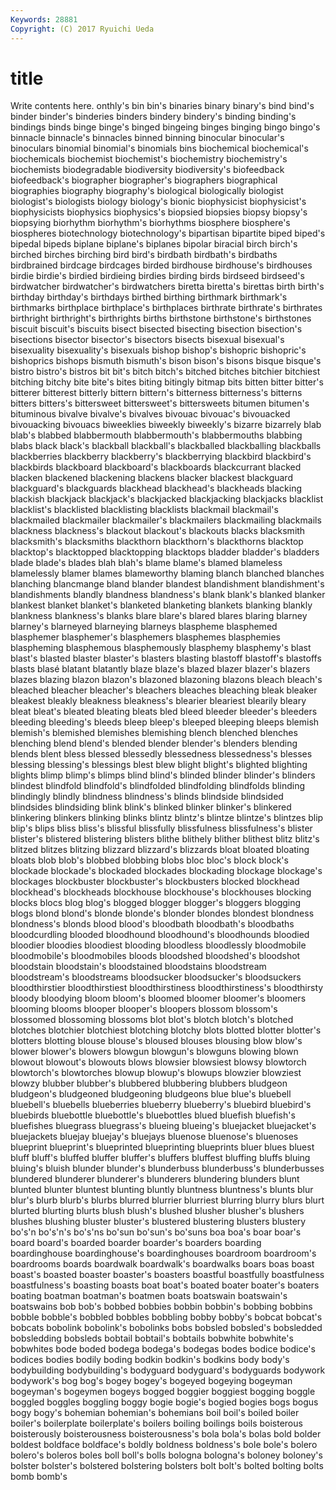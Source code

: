 ```yaml
---
Keywords: 28881 
Copyright: (C) 2017 Ryuichi Ueda
---
```


# title

Write contents here.
onthly's bin bin's binaries binary binary's bind bind's binder
binder's binderies binders bindery bindery's binding binding's bindings binds binge
binge's binged bingeing binges binging bingo bingo's binnacle binnacle's binnacles
binned binning binocular binocular's binoculars binomial binomial's binomials bins biochemical
biochemical's biochemicals biochemist biochemist's biochemistry biochemistry's biochemists biodegradable biodiversity biodiversity's
biofeedback biofeedback's biographer biographer's biographers biographical biographies biography biography's biological
biologically biologist biologist's biologists biology biology's bionic biophysicist biophysicist's biophysicists
biophysics biophysics's biopsied biopsies biopsy biopsy's biopsying biorhythm biorhythm's biorhythms
biosphere biosphere's biospheres biotechnology biotechnology's bipartisan bipartite biped biped's bipedal
bipeds biplane biplane's biplanes bipolar biracial birch birch's birched birches
birching bird bird's birdbath birdbath's birdbaths birdbrained birdcage birdcages birded
birdhouse birdhouse's birdhouses birdie birdie's birdied birdieing birdies birding birds
birdseed birdseed's birdwatcher birdwatcher's birdwatchers biretta biretta's birettas birth birth's
birthday birthday's birthdays birthed birthing birthmark birthmark's birthmarks birthplace birthplace's
birthplaces birthrate birthrate's birthrates birthright birthright's birthrights births birthstone birthstone's
birthstones biscuit biscuit's biscuits bisect bisected bisecting bisection bisection's bisections
bisector bisector's bisectors bisects bisexual bisexual's bisexuality bisexuality's bisexuals bishop
bishop's bishopric bishopric's bishoprics bishops bismuth bismuth's bison bison's bisons
bisque bisque's bistro bistro's bistros bit bit's bitch bitch's bitched
bitches bitchier bitchiest bitching bitchy bite bite's bites biting bitingly
bitmap bits bitten bitter bitter's bitterer bitterest bitterly bittern bittern's
bitterness bitterness's bitterns bitters bitters's bittersweet bittersweet's bittersweets bitumen bitumen's
bituminous bivalve bivalve's bivalves bivouac bivouac's bivouacked bivouacking bivouacs biweeklies
biweekly biweekly's bizarre bizarrely blab blab's blabbed blabbermouth blabbermouth's blabbermouths
blabbing blabs black black's blackball blackball's blackballed blackballing blackballs blackberries
blackberry blackberry's blackberrying blackbird blackbird's blackbirds blackboard blackboard's blackboards blackcurrant
blacked blacken blackened blackening blackens blacker blackest blackguard blackguard's blackguards
blackhead blackhead's blackheads blacking blackish blackjack blackjack's blackjacked blackjacking blackjacks
blacklist blacklist's blacklisted blacklisting blacklists blackmail blackmail's blackmailed blackmailer blackmailer's
blackmailers blackmailing blackmails blackness blackness's blackout blackout's blackouts blacks blacksmith
blacksmith's blacksmiths blackthorn blackthorn's blackthorns blacktop blacktop's blacktopped blacktopping blacktops
bladder bladder's bladders blade blade's blades blah blah's blame blame's
blamed blameless blamelessly blamer blames blameworthy blaming blanch blanched blanches
blanching blancmange bland blander blandest blandishment blandishment's blandishments blandly blandness
blandness's blank blank's blanked blanker blankest blanket blanket's blanketed blanketing
blankets blanking blankly blankness blankness's blanks blare blare's blared blares
blaring blarney blarney's blarneyed blarneying blarneys blaspheme blasphemed blasphemer blasphemer's
blasphemers blasphemes blasphemies blaspheming blasphemous blasphemously blasphemy blasphemy's blast blast's
blasted blaster blaster's blasters blasting blastoff blastoff's blastoffs blasts blasé
blatant blatantly blaze blaze's blazed blazer blazer's blazers blazes blazing
blazon blazon's blazoned blazoning blazons bleach bleach's bleached bleacher bleacher's
bleachers bleaches bleaching bleak bleaker bleakest bleakly bleakness bleakness's blearier
bleariest blearily bleary bleat bleat's bleated bleating bleats bled bleed
bleeder bleeder's bleeders bleeding bleeding's bleeds bleep bleep's bleeped bleeping
bleeps blemish blemish's blemished blemishes blemishing blench blenched blenches blenching
blend blend's blended blender blender's blenders blending blends blent bless
blessed blessedly blessedness blessedness's blesses blessing blessing's blessings blest blew
blight blight's blighted blighting blights blimp blimp's blimps blind blind's
blinded blinder blinder's blinders blindest blindfold blindfold's blindfolded blindfolding blindfolds
blinding blindingly blindly blindness blindness's blinds blindside blindsided blindsides blindsiding
blink blink's blinked blinker blinker's blinkered blinkering blinkers blinking blinks
blintz blintz's blintze blintze's blintzes blip blip's blips bliss bliss's
blissful blissfully blissfulness blissfulness's blister blister's blistered blistering blisters blithe
blithely blither blithest blitz blitz's blitzed blitzes blitzing blizzard blizzard's
blizzards bloat bloated bloating bloats blob blob's blobbed blobbing blobs
bloc bloc's block block's blockade blockade's blockaded blockades blockading blockage
blockage's blockages blockbuster blockbuster's blockbusters blocked blockhead blockhead's blockheads blockhouse
blockhouse's blockhouses blocking blocks blocs blog blog's blogged blogger blogger's
bloggers blogging blogs blond blond's blonde blonde's blonder blondes blondest
blondness blondness's blonds blood blood's bloodbath bloodbath's bloodbaths bloodcurdling blooded
bloodhound bloodhound's bloodhounds bloodied bloodier bloodies bloodiest blooding bloodless bloodlessly
bloodmobile bloodmobile's bloodmobiles bloods bloodshed bloodshed's bloodshot bloodstain bloodstain's bloodstained
bloodstains bloodstream bloodstream's bloodstreams bloodsucker bloodsucker's bloodsuckers bloodthirstier bloodthirstiest bloodthirstiness
bloodthirstiness's bloodthirsty bloody bloodying bloom bloom's bloomed bloomer bloomer's bloomers
blooming blooms blooper blooper's bloopers blossom blossom's blossomed blossoming blossoms
blot blot's blotch blotch's blotched blotches blotchier blotchiest blotching blotchy
blots blotted blotter blotter's blotters blotting blouse blouse's bloused blouses
blousing blow blow's blower blower's blowers blowgun blowgun's blowguns blowing
blown blowout blowout's blowouts blows blowsier blowsiest blowsy blowtorch blowtorch's
blowtorches blowup blowup's blowups blowzier blowziest blowzy blubber blubber's blubbered
blubbering blubbers bludgeon bludgeon's bludgeoned bludgeoning bludgeons blue blue's bluebell
bluebell's bluebells blueberries blueberry blueberry's bluebird bluebird's bluebirds bluebottle bluebottle's
bluebottles blued bluefish bluefish's bluefishes bluegrass bluegrass's blueing blueing's bluejacket
bluejacket's bluejackets bluejay bluejay's bluejays bluenose bluenose's bluenoses blueprint blueprint's
blueprinted blueprinting blueprints bluer blues bluest bluff bluff's bluffed bluffer
bluffer's bluffers bluffest bluffing bluffs bluing bluing's bluish blunder blunder's
blunderbuss blunderbuss's blunderbusses blundered blunderer blunderer's blunderers blundering blunders blunt
blunted blunter bluntest blunting bluntly bluntness bluntness's blunts blur blur's
blurb blurb's blurbs blurred blurrier blurriest blurring blurry blurs blurt
blurted blurting blurts blush blush's blushed blusher blusher's blushers blushes
blushing bluster bluster's blustered blustering blusters blustery bo's'n bo's'n's bo's'ns
bo'sun bo'sun's bo'suns boa boa's boar boar's board board's boarded
boarder boarder's boarders boarding boardinghouse boardinghouse's boardinghouses boardroom boardroom's boardrooms
boards boardwalk boardwalk's boardwalks boars boas boast boast's boasted boaster
boaster's boasters boastful boastfully boastfulness boastfulness's boasting boasts boat boat's
boated boater boater's boaters boating boatman boatman's boatmen boats boatswain
boatswain's boatswains bob bob's bobbed bobbies bobbin bobbin's bobbing bobbins
bobble bobble's bobbled bobbles bobbling bobby bobby's bobcat bobcat's bobcats
bobolink bobolink's bobolinks bobs bobsled bobsled's bobsledded bobsledding bobsleds bobtail
bobtail's bobtails bobwhite bobwhite's bobwhites bode boded bodega bodega's bodegas
bodes bodice bodice's bodices bodies bodily boding bodkin bodkin's bodkins
body body's bodybuilding bodybuilding's bodyguard bodyguard's bodyguards bodywork bodywork's bog
bog's bogey bogey's bogeyed bogeying bogeyman bogeyman's bogeymen bogeys bogged
boggier boggiest bogging boggle boggled boggles boggling boggy bogie bogie's
bogied bogies bogs bogus bogy bogy's bohemian bohemian's bohemians boil
boil's boiled boiler boiler's boilerplate boilerplate's boilers boiling boilings boils
boisterous boisterously boisterousness boisterousness's bola bola's bolas bold bolder boldest
boldface boldface's boldly boldness boldness's bole bole's bolero bolero's boleros
boles boll boll's bolls bologna bologna's boloney boloney's bolster bolster's
bolstered bolstering bolsters bolt bolt's bolted bolting bolts bomb bomb's
